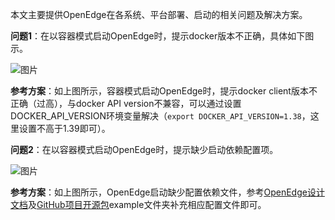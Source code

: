 本文主要提供OpenEdge在各系统、平台部署、启动的相关问题及解决方案。

**问题1**：在以容器模式启动OpenEdge时，提示docker版本不正确，具体如下图示。

![图片](../../images/develop/start/macos/docker-api-version-faq.png)

**参考方案**：如上图所示，容器模式启动OpenEdge时，提示docker client版本不正确（过高），与docker API version不兼容，可以通过设置DOCKER_API_VERSION环境变量解决（`export DOCKER_API_VERSION=1.38`，这里设置不高于1.39即可）。

**问题2**：在以容器模式启动OpenEdge时，提示缺少启动依赖配置项。

![图片](../../images/develop/start/macos/docker-engine-conf-miss.png)

**参考方案**：如上图所示，OpenEdge启动缺少配置依赖文件，参考[OpenEdge设计文档](../../about/OpenEdge整体设计.md)及[GitHub项目开源包](https://github.com/baidu/openedge)example文件夹补充相应配置文件即可。